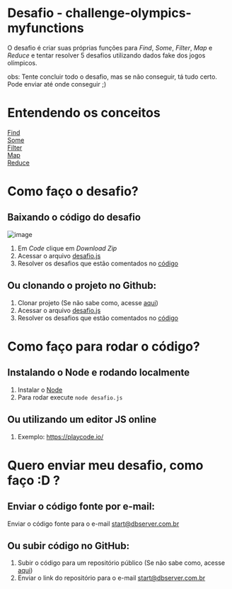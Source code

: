 # Desafio - challenge-olympics-myfunctions

O desafio é criar suas próprias funções para <i>Find</i>, <i>Some</i>, <i>Filter</i>, <i>Map</i> e <i>Reduce</i> e tentar resolver 5 desafios utilizando dados fake dos jogos olímpicos.

obs: Tente concluir todo o desafio, mas se não conseguir, tá tudo certo. Pode enviar até onde conseguir ;)

# Entendendo os conceitos

[Find](https://developer.mozilla.org/pt-BR/docs/Web/JavaScript/Reference/Global_Objects/Array/find)\
[Some](https://developer.mozilla.org/pt-BR/docs/Web/JavaScript/Reference/Global_Objects/Array/some)\
[Filter](https://developer.mozilla.org/pt-BR/docs/Web/JavaScript/Reference/Global_Objects/Array/filter)\
[Map](https://developer.mozilla.org/pt-BR/docs/Web/JavaScript/Reference/Global_Objects/Array/map)\
[Reduce](https://developer.mozilla.org/pt-BR/docs/Web/JavaScript/Reference/Global_Objects/Array/Reduce)

# Como faço o desafio?

## Baixando o código do desafio
![image](https://user-images.githubusercontent.com/10099220/127404640-ad314c26-61c2-4a20-b47e-60115f6434b9.png)
1. Em <i>Code</i> clique em <i>Download Zip</i>
2. Acessar o arquivo [desafio.js](https://github.com/dbserver/challenge-olympics-myfunctions/blob/main/desafio.js)
3. Resolver os desafios que estão comentados no [código](https://github.com/dbserver/challenge-olympics-myfunctions/blob/main/desafio.js)

## Ou clonando o projeto no Github:

1. Clonar projeto (Se não sabe como, acesse [aqui](https://docs.github.com/pt/github/creating-cloning-and-archiving-repositories/cloning-a-repository-from-github/cloning-a-repository))
2. Acessar o arquivo [desafio.js](https://github.com/dbserver/challenge-olympics-myfunctions/blob/main/desafio.js)
3. Resolver os desafios que estão comentados no [código](https://github.com/dbserver/challenge-olympics-myfunctions/blob/main/desafio.js)

# Como faço para rodar o código?

## Instalando o Node e rodando localmente

1. Instalar o [Node](https://nodejs.org/en/)
2. Para rodar execute `node desafio.js`

## Ou utilizando um editor JS online

1. Exemplo: https://playcode.io/

# Quero enviar meu desafio, como faço :D ?

## Enviar o código fonte por e-mail:

Enviar o código fonte para o e-mail start@dbserver.com.br

## Ou subir código no GitHub:

1. Subir o código para um repositório público (Se não sabe como, acesse [aqui](https://docs.github.com/pt/github/managing-files-in-a-repository/managing-files-using-the-command-line/adding-a-file-to-a-repository-using-the-command-line))
2. Enviar o link do repositório para o e-mail start@dbserver.com.br


